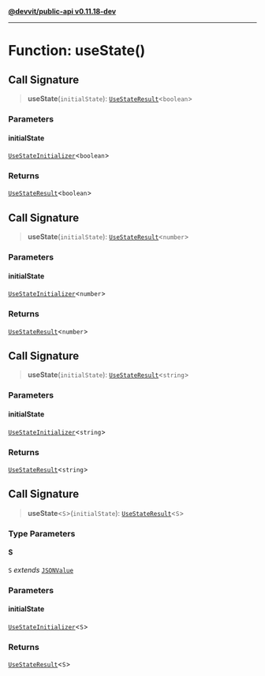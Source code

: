 [**@devvit/public-api v0.11.18-dev**](../README.md)

---

# Function: useState()

## Call Signature

> **useState**(`initialState`): [`UseStateResult`](../type-aliases/UseStateResult.md)\<`boolean`\>

### Parameters

#### initialState

[`UseStateInitializer`](../type-aliases/UseStateInitializer.md)\<`boolean`\>

### Returns

[`UseStateResult`](../type-aliases/UseStateResult.md)\<`boolean`\>

## Call Signature

> **useState**(`initialState`): [`UseStateResult`](../type-aliases/UseStateResult.md)\<`number`\>

### Parameters

#### initialState

[`UseStateInitializer`](../type-aliases/UseStateInitializer.md)\<`number`\>

### Returns

[`UseStateResult`](../type-aliases/UseStateResult.md)\<`number`\>

## Call Signature

> **useState**(`initialState`): [`UseStateResult`](../type-aliases/UseStateResult.md)\<`string`\>

### Parameters

#### initialState

[`UseStateInitializer`](../type-aliases/UseStateInitializer.md)\<`string`\>

### Returns

[`UseStateResult`](../type-aliases/UseStateResult.md)\<`string`\>

## Call Signature

> **useState**\<`S`\>(`initialState`): [`UseStateResult`](../type-aliases/UseStateResult.md)\<`S`\>

### Type Parameters

#### S

`S` _extends_ [`JSONValue`](../type-aliases/JSONValue.md)

### Parameters

#### initialState

[`UseStateInitializer`](../type-aliases/UseStateInitializer.md)\<`S`\>

### Returns

[`UseStateResult`](../type-aliases/UseStateResult.md)\<`S`\>

